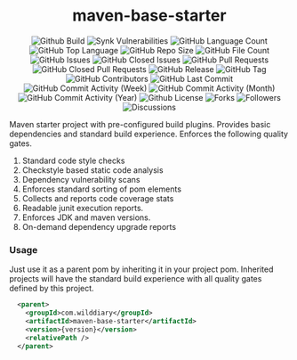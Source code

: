 <h1 style="text-align:center;font-weight: bold; margin-top: 20px; margin-bottom: 20px;">maven-base-starter </h1>

<p style="text-align:center;">

  <img alt="Github Build" src="https://img.shields.io/github/actions/workflow/status/Wilddiary/maven-base-starter/maven-release.yml" />
  <img alt="Synk Vulnerabilities" src="https://img.shields.io/snyk/vulnerabilities/github/Wilddiary/maven-base-starter" />
  <img alt="GitHub Language Count" src="https://img.shields.io/github/languages/count/Wilddiary/maven-base-starter" />
  <img alt="GitHub Top Language" src="https://img.shields.io/github/languages/top/Wilddiary/maven-base-starter" />
  <img alt="GitHub Repo Size" src="https://img.shields.io/github/repo-size/Wilddiary/maven-base-starter" />
  <img alt="GitHub File Count" src="https://img.shields.io/github/directory-file-count/Wilddiary/maven-base-starter" />
  <img alt="GitHub Issues" src="https://img.shields.io/github/issues/Wilddiary/maven-base-starter" />
  <img alt="GitHub Closed Issues" src="https://img.shields.io/github/issues-closed/Wilddiary/maven-base-starter" />
  <img alt="GitHub Pull Requests" src="https://img.shields.io/github/issues-pr/Wilddiary/maven-base-starter" />
  <img alt="GitHub Closed Pull Requests" src="https://img.shields.io/github/issues-pr-closed/Wilddiary/maven-base-starter" />
  <img alt="GitHub Release" src="https://img.shields.io/github/v/release/Wilddiary/maven-base-starter?date_order_by=created_at&sort=date" />
  <img alt="GitHub Tag" src="https://img.shields.io/github/v/tag/Wilddiary/maven-base-starter" />
  <img alt="GitHub Contributors" src="https://img.shields.io/github/contributors/Wilddiary/maven-base-starter" />
  <img alt="GitHub Last Commit" src="https://img.shields.io/github/last-commit/Wilddiary/maven-base-starter" />
  <img alt="GitHub Commit Activity (Week)" src="https://img.shields.io/github/commit-activity/w/Wilddiary/maven-base-starter" />
  <img alt="GitHub Commit Activity (Month)" src="https://img.shields.io/github/commit-activity/m/Wilddiary/maven-base-starter" />
  <img alt="GitHub Commit Activity (Year)" src="https://img.shields.io/github/commit-activity/y/Wilddiary/maven-base-starter" />
  <img alt="Github License" src="https://img.shields.io/github/license/Wilddiary/maven-base-starter" />
  <img alt="Forks" src="https://img.shields.io/github/forks/Wilddiary/maven-base-starter" />
  <img alt="Followers" src="https://img.shields.io/github/followers/Wilddiary" />
  <img alt="Discussions" src="https://img.shields.io/github/discussions/Wilddiary/maven-base-starter" />

</p>

Maven starter project with pre-configured build plugins. Provides basic dependencies and standard build experience.
Enforces the following quality gates.

1. Standard code style checks
2. Checkstyle based static code analysis
3. Dependency vulnerability scans
4. Enforces standard sorting of pom elements
5. Collects and reports code coverage stats
6. Readable junit execution reports.
7. Enforces JDK and maven versions.
8. On-demand dependency upgrade reports

### Usage ###
Just use it as a parent pom by inheriting it in your project pom. Inherited projects will have the standard build
experience with all quality gates defined by this project.
```xml
  <parent>
    <groupId>com.wilddiary</groupId>
    <artifactId>maven-base-starter</artifactId>
    <version>{version}</version>
    <relativePath />
  </parent>
```
